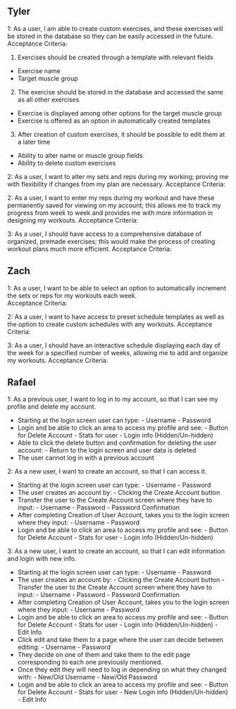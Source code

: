 Tyler
--
1: As a user, I am able to create custom exercises, and these exercises will be stored in the database so they can be easily accessed in the future.
Acceptance Criteria:
1. Exercises should be created through a template with relevant fields
  * Exercise name
  * Target muscle group
2. The exercise should be stored in the database and accessed the same as all other exercises
* Exercise is displayed among other options for the target muscle group
* Exercise is offered as an option in automatically created templates
3. After creation of custom exercises, it should be possible to edit them at a later time
* Ability to alter name or muscle group fields
* Ability to delete custom exercises 


2: As a user, I want to alter my sets and reps during my working; proving me with flexibility if changes from my plan are necessary.
Acceptance Criteria:


2: As a user, I want to enter my reps during my workout and have these permanently saved for viewing on my account; this allows me to track my progress from week to week and provides me with more information in designing my workouts.
Acceptance Criteria:


3: As a user, I should have access to a comprehensive database of organized, premade exercises; this would make the process of creating workout plans much more efficient. 
Acceptance Criteria:



Zach
--

1: As a user, I want to be able to select an option to automatically increment the sets or reps for my workouts each week.               
Acceptance Criteria:

2: As a user, I want to have access to preset schedule templates as well as the option to create custom schedules with any workouts.
Acceptance Criteria:

3: As a user, I should have an interactive schedule displaying each day of the week for a specified number of weeks, allowing me to add and organize my workouts. 
Acceptance Criteria:

Rafael
--
1: As a previous user, I want to log in to my account, so that I can see my profile and delete my account.
* Starting at the login screen user can type:
            - Username
            - Password
* Login and be able to click an area to access my profile and see:
            - Button for Delete Account
            - Stats for user
            - Login info (Hidden/Un-hidden)
* Able to click the delete button and confirmation for deleting the user account:
            - Return to the login screen and user data is deleted
* The user cannot log in with a previous account

2: As a new user, I want to create an account, so that I can access it.
 * Starting at the login screen user can type:
            - Username
            - Password
* The user creates an account by:
            - Clicking the Create Account button
* Transfer the user to the Create Account screen where they have to input:
            - Username
            - Password
            - Password Confirmation
* After completing Creation of User Account, takes you to the login screen where they input:
            - Username
            - Password
* Login and be able to click an area to access my profile and see:
            - Button for Delete Account
            - Stats for user
            - Login info (Hidden/Un-hidden)

3: As a new user, I want to create an account, so that I can edit information and login with new info.
* Starting at the login screen user can type:
            - Username
            - Password
* The user creates an account by:
            - Clicking the Create Account button
            - Transfer the user to the Create Account screen where they have to input:
            - Username
            - Password
            - Password Confirmation
* After completing Creation of User Account, takes you to the login screen where they input:
            - Username
            - Password
* Login and be able to click an area to access my profile and see:
            - Button for Delete Account
            - Stats for user
            - Login info (Hidden/Un-hidden)
            - Edit Info
* Click edit and take them to a page where the user can decide between editing:
            - Username
            - Password
* They decide on one of them and take them to the edit page corresponding to each one previously mentioned.
* Once they edit they will need to log in depending on what they changed with:
            - New/Old Username
            - New/Old Password
* Login and be able to click an area to access my profile and see:
            - Button for Delete Account
            - Stats for user
            - New Login info (Hidden/Un-hidden)
            - Edit Info
